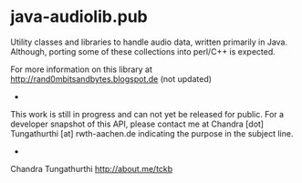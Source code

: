 java-audiolib.pub
=================

Utility classes and libraries to handle audio data, written primarily in Java. Although, porting some of these collections into perl/C++ is expected.

For more information on this library at http://rand0mbitsandbytes.blogspot.de (not updated)

-
This work is still in progress and can not yet be released for public.
For a developer snapshot of this API,  please contact me at Chandra [dot] Tungathurthi [at] rwth-aachen.de indicating the purpose in the subject line. 


-
Chandra Tungathurthi
http://about.me/tckb

